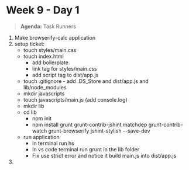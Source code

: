 # Week 9 - Day 1

> **Agenda:** Task Runners

1.  Make browserify-calc application
2.  setup ticket:
    * touch styles/main.css
    * touch index.html
      * add boilerplate
      * link tag for styles/main.css
      * add script tag to dist/app.js
    * touch .gitignore - add .DS_Store and dist/app.js and lib/node_modules
    * mkdir javascripts 
    * touch javascripts/main.js  (add console.log)
    * mkdir lib
    * cd lib
      * npm init
      * npm install grunt grunt-contrib-jshint matchdep grunt-contrib-watch grunt-browserify jshint-stylish --save-dev
    * run application
      * In terminal run hs
      * In vs code terminal run grunt in the lib folder
      * Fix use strict error and notice it build main.js into dist/app.js
3.
